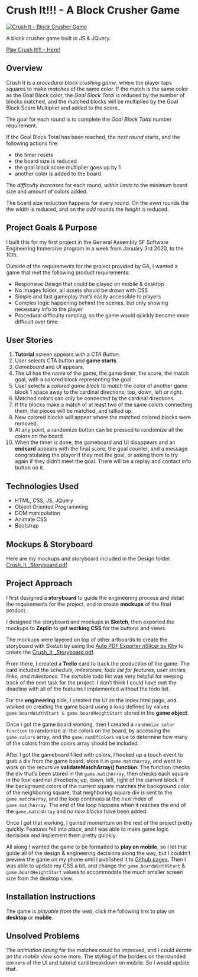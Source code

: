 # Crush It!!! - A Block Crusher Game

[![Crush It - Block Crusher Game](https://github.com/JasonToups/CrushIt-BlockCrusherGame/blob/master/design/crushit-screenshot%20square%20small.jpg?raw=true)](https://jasontoups.github.io/CrushIt-BlockCrusherGame/)

A block crusher game built in JS & JQuery.

[Play Crush It!!! - Here!](https://jasontoups.github.io/CrushIt)

## Overview

Crush It is a _procedural block crushing game_, where the player taps squares to make _matches_ of the same color. If the match is the same color as the Goal Block color, the _Goal Block Total_ is reduced by the number of blocks matched, and the matched blocks will be multiplied by the Goal Block Score Multiplier and added to the score..

The goal for each round is to complete the _Goal Block Total_ number requirement.

If the Goal Block Total has been reached, the _next round_ starts, and the following actions fire:

- the timer resets
- the board size is reduced
- the goal block score multiplier goes up by 1
- another color is added to the board

The _difficulty increases_ for each round, _within limits_ to the minimum board size and amount of colors added.

The board size reduction happens for every round. On the _even_ rounds the the _width_ is reduced, and on the _odd_ rounds the _height_ is reduced.

## Project Goals & Purpose

I built this for my first project in the General Assembly SF Software Engineering Immersive program in a week from January 3rd 2020, to the 10th.

Outside of the requirements for the project provided by GA, I wanted a game that met the following product requirements:

- Responsive Design that could be played on mobile & desktop
- No images folder, all assets should be drawn with CSS
- Simple and fast gameplay that’s easily accessible to players
- Complex logic happening behind the scenes, but only showing necessary info to the player
- Procedural difficulty ramping, so the game would quickly become more difficult over time

## User Stories

1. **Tutorial** screen appears with a _CTA Button_.
2. User selects CTA button and **game starts**.
3. _Gameboard_ and _UI_ appears.
4. The _UI_ has the name of the game, the game timer, the score, the match goal, with a colored block representing the goal.
5. User selects a _colored game block_ to _match_ the color of another game block 1 space away to the cardinal directions; top, down, left or right.
6. Matched colors can only be connected by the cardinal directions.
7. If the blocks make a match of at least two of the same colors connecting them, the pieces will be matched, and tallied up.
8. New colored blocks will appear where the matched colored blocks were removed.
9. At any point, a randomize button can be pressed to randomize all the colors on the board.
10. When the timer is done, the gameboard and UI disappears and an **endcard** appears with the final score, the goal counter, and a message congratulating the player if they met the goal, or asking them to try again if they didn’t meet the goal. There will be a replay and contact info button on it.

## Technologies Used

- HTML, CSS, JS, JQuery
- Object Oriented Programming
- DOM manipulation
- Animate CSS
- Bootstrap

## Mockups & Storyboard

Here are my mockups and storyboard included in the Design folder.
<a href="/design/CrushIt-Storyboard.pdf">Crush_It \_Storyboard.pdf</a>

## Project Approach

I first designed a **storyboard** to guide the engineering process and detail the requirements for the project, and to create **mockups** of the final product.

I designed the storyboard and mockups in **Sketch**, then exported the mockups to **Zeplin** to get **working CSS** for the buttons and views.

The mockups were layered on top of other artboards to create the storyboard with Sketch by using the <a href = "https://github.com/Atim33/autopdfexporter-sketch-plugin">Auto PDF Exporter nSlicer by Khy</a> to create the <a href="/design/CrushIt-Storyboard.pdf">Crush_It \_Storyboard.pdf</a>.

From there, I created a **Trello** card to track the production of the game. The card included the _schedule, milestones, todo list for features, user stories, links, and milestones_. The sortable todo list was very helpful for keeping track of the next task for the project. I don’t think I could have met the deadline with all of the features I implemented without the todo list.

For the **engineering** side, I created the UI on the index.html page, and worked on creating the game board using a loop defined by values `game.boardWidthStart & game.boardHeightStart` stored in the **game object**.

Once I got the game board working, then I created a `randomize color function` to randomize all the colors on the board, by accessing the `game.colors` array, and the `game.numOfColors` value to determine how many of the colors from the colors array should be included.

After I got the gameboard filled with colors, I hooked up a touch event to grab a div from the game board, store it in `game.matchArray`, and went to work on the recursive **validateMatchArray() function**. The function checks the div that’s been stored in the `game.matchArray`, then checks each square in the four cardinal directions; up, down, left, right of the current block. If the background colors of the current square matches the background color of the neighboring square, that neighboring square div is sent to the `game.matchArray`, and the loop continues at the _next index_ of `game.matchArray`. The end of the loop happens when it reaches the end of the `game.matchArray` and _no new blocks_ have been added.

Once I got that working, I gained momentum on the rest of the project pretty quickly. Features fell into place, and I was able to make game logic decisions and implement them pretty quickly.

All along I wanted the game to be formatted to **play on mobile**, so I let that guide all of the design & engineering decisions along the way, but I couldn’t preview the game on my phone until I published it to <a href="https://jasontoups.github.io/CrushIt-BlockCrusherGame/">Github pages.</a> Then I was able to update my CSS a bit, and change the `game.boardWidthStart` & `game.boardHeightStart` values to accommodate the much smaller screen size from the desktop view.

## Installation Instructions

The game is _playable from the web_, click the following link to play on **desktop** or **mobile**.

## Unsolved Problems

The _animation timing_ for the matches could be improved, and I could _iterate on the mobile view_ some more. The styling of the borders on the rounded corners of the UI and tutorial card breakdown on mobile. So I would update that.
